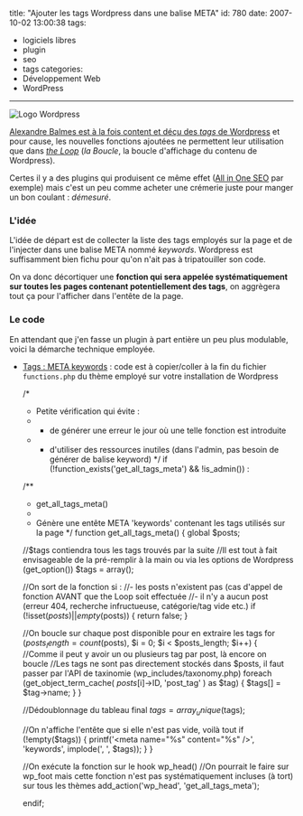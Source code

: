 title: "Ajouter les tags Wordpress dans une balise META"
id: 780
date: 2007-10-02 13:00:38
tags: 
- logiciels libres
- plugin
- seo
- tags
categories: 
- Développement Web
- WordPress
---

![Logo Wordpress](https://oncletom.io/images/2008/05/wordpress-logo.png "Logo Wordpress")

[Alexandre Balmes est à la fois content et déçu des _tags_ de Wordpress](http://www.alexandrebalmes.fr/wordpress/wordpress-23-les-tags/) et pour cause, les nouvelles fonctions ajoutées ne permettent leur utilisation que dans [_the Loop_](http://codex.wordpress.org/the_Loop) (_la Boucle_, la boucle d'affichage du contenu de Wordpress).

Certes il y a des plugins qui produisent ce même effet ([All in One SEO](wordpress.org/extend/plugins/all-in-one-seo-pack/) par exemple) mais c'est un peu comme acheter une crémerie juste pour manger un bon coulant : _démesuré_.
<!--more-->

### L'idée

L'idée de départ est de collecter la liste des tags employés sur la page et de l'injecter dans une balise META nommé _keywords_. Wordpress est suffisamment bien fichu pour qu'on n'ait pas à tripatouiller son code.

On va donc décortiquer une **fonction qui sera appelée systématiquement sur toutes les pages contenant potentiellement des tags**, on aggrègera tout ça pour l'afficher dans l'entête de la page.

### Le code

En attendant que j'en fasse un plugin à part entière un peu plus modulable, voici la démarche technique employée.

*   [Tags : META keywords](https://oncletom.io/images/2007/10/tags-meta-keywords.txt "Tags : META keywords") : code est à copier/coller à la fin du fichier `functions.php` du thème employé sur votre installation de Wordpress

    /*
     * Petite vérification qui évite :
     * - de générer une erreur le jour où une telle fonction est introduite
     * - d'utiliser des ressources inutiles (dans l'admin, pas besoin de générer de balise keyword)
     */
    if (!function_exists('get_all_tags_meta') &amp;&amp; !is_admin()) :

    /**
     * get_all_tags_meta()
     *
     * Génère une entête META 'keywords' contenant les tags utilisés sur la page
     */
    function get_all_tags_meta()
    {
      global $posts;

      //$tags contiendra tous les tags trouvés par la suite
      //Il est tout à fait envisageable de la pré-remplir à la main ou via les options de Wordpress (get_option())
      $tags = array();

      //On sort de la fonction si :
      //- les posts n'existent pas (cas d'appel de fonction AVANT que the Loop soit effectuée
      //- il n'y a aucun post (erreur 404, recherche infructueuse, catégorie/tag vide etc.)
      if (!isset($posts) || empty($posts))
      {
        return false;
      }

      //On boucle sur chaque post disponible pour en extraire les tags
      for ($posts_length = count($posts), $i = 0; $i &lt; $posts_length; $i++)
      {
        //Comme il peut y avoir un ou plusieurs tag par post, là encore on boucle
        //Les tags ne sont pas directement stockés dans $posts, il faut passer par l'API de taxinomie (wp_includes/taxonomy.php)
        foreach (get_object_term_cache( $posts[$i]-&gt;ID, 'post_tag' ) as $tag)
        {
          $tags[] = $tag-&gt;name;
        }
      }

      //Dédoublonnage du tableau final
      $tags = array_unique($tags);

      //On n'affiche l'entête que si elle n'est pas vide, voilà tout
      if (!empty($tags))
      {
        printf('&lt;meta name="%s" content="%s" /&gt;', 'keywords', implode(', ', $tags));
      }
    }

    //On exécute la fonction sur le hook wp_head()
    //On pourrait le faire sur wp_foot mais cette fonction n'est pas systématiquement incluses (à tort) sur tous les thèmes
    add_action('wp_head', 'get_all_tags_meta');

    endif;